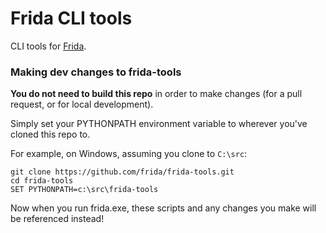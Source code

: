 # Frida CLI tools

CLI tools for [Frida](http://www.frida.re).

### Making dev changes to frida-tools

**You do not need to build this repo** in order to make changes (for a pull 
request, or for local development).

Simply set your PYTHONPATH environment variable to wherever you've cloned
this repo to.

For example, on Windows, assuming you clone to `C:\src`:

    git clone https://github.com/frida/frida-tools.git
    cd frida-tools
    SET PYTHONPATH=c:\src\frida-tools

Now when you run frida.exe, these scripts and any changes you make will be
referenced instead!
